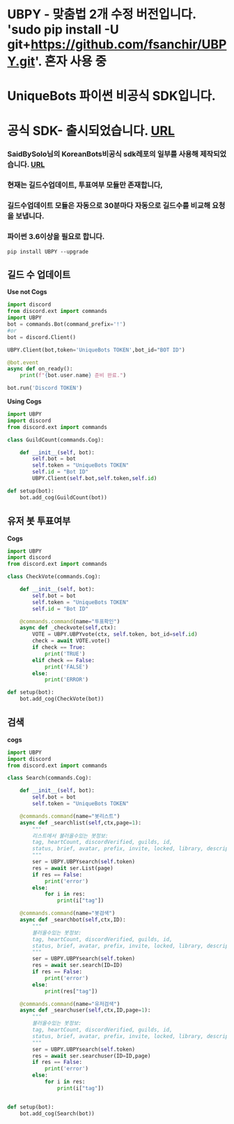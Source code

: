 # UBPY - 맞춤법 2개 수정 버전입니다. 'sudo pip install -U git+https://github.com/fsanchir/UBPY.git'. 혼자 사용 중
# UniqueBots 파이썬 **비공식** SDK입니다.
# 공식 SDK- 출시되었습니다. [URL](<https://github.com/decave27/uniquebots-py-sdk>)
### SaidBySolo님의 KoreanBots비공식 sdk레포의 일부를 사용해 제작되었습니다. [URL](<https://github.com/SaidBySolo/DBKR-API-Python>)

### 현재는 길드수업데이트, 투표여부 모듈만 존재합니다, 
### 길드수업데이트 모듈은 자동으로 30분마다 자동으로 길드수를 비교해 요청을 보냅니다.

### 파이썬 3.6이상을 필요로 합니다.

```
pip install UBPY --upgrade
```

## 길드 수 업데이트

**Use not Cogs**
```py
import discord
from discord.ext import commands
import UBPY
bot = commands.Bot(command_prefix='!')
#or
bot = discord.Client()

UBPY.Client(bot,token='UniqueBots TOKEN',bot_id="BOT ID")

@bot.event
async def on_ready():
    print(f"{bot.user.name} 준비 완료.")

bot.run('Discord TOKEN')
```

**Using Cogs**
```py
import UBPY
import discord
from discord.ext import commands

class GuildCount(commands.Cog):

    def __init__(self, bot):
        self.bot = bot
        self.token = "UniqueBots TOKEN"
        self.id = "Bot ID"
        UBPY.Client(self.bot,self.token,self.id)

def setup(bot):
    bot.add_cog(GuildCount(bot))
```

## 유저 봇 투표여부

**Cogs**
```py
import UBPY
import discord
from discord.ext import commands

class CheckVote(commands.Cog):

    def __init__(self, bot):
        self.bot = bot
        self.token = "UniqueBots TOKEN"
        self.id = "Bot ID"

    @commands.command(name="투표확인")
    async def _checkvote(self,ctx):
        VOTE = UBPY.UBPYvote(ctx, self.token, bot_id=self.id)
        check = await VOTE.vote()
        if check == True:
            print('TRUE')
        elif check == False:
            print('FALSE')
        else:
            print('ERROR')

def setup(bot):
    bot.add_cog(CheckVote(bot))
```

## 검색

**cogs**
```py
import UBPY
import discord
from discord.ext import commands

class Search(commands.Cog):

    def __init__(self, bot):
        self.bot = bot
        self.token = "UniqueBots TOKEN"

    @commands.command(name="봇리스트")
    async def _searchlist(self,ctx,page=1):
        """
        리스트에서 불러올수있는 봇정보:
        tag, heartCount, discordVerified, guilds, id, 
        status, brief, avatar, prefix, invite, locked, library, description
        """
        ser = UBPY.UBPYsearch(self.token)
        res = await ser.List(page)
        if res == False:
            print('error')
        else:
            for i in res:
                print(i["tag"])

    @commands.command(name="봇검색")
    async def _searchbot(self,ctx,ID):
        """
        불러올수있는 봇정보:
        tag, heartCount, discordVerified, guilds, id, 
        status, brief, avatar, prefix, invite, locked, library, description
        """
        ser = UBPY.UBPYsearch(self.token)
        res = await ser.search(ID=ID)
        if res == False:
            print('error')
        else:
            print(res["tag"])

    @commands.command(name="유저검색")
    async def _searchuser(self,ctx,ID,page=1):
        """
        불러올수있는 봇정보:
        tag, heartCount, discordVerified, guilds, id, 
        status, brief, avatar, prefix, invite, locked, library, description
        """
        ser = UBPY.UBPYsearch(self.token)
        res = await ser.searchuser(ID=ID,page)
        if res == False:
            print('error')
        else:
            for i in res:
                print(i["tag"])


def setup(bot):
    bot.add_cog(Search(bot))
```
